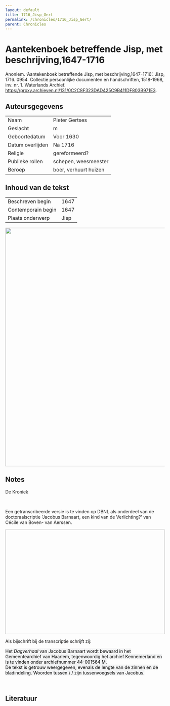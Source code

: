 ```yaml
---
layout: default
title: 1716_Jisp_Gert
permalink: /chronicles/1716_Jisp_Gert/
parent: Chronicles
--- 
```



# Aantekenboek betreffende Jisp, met beschrijving,1647-1716 

Anoniem. ‘Aantekenboek betreffende Jisp, met beschrijving,1647-1716’. Jisp, 1716. 0954  Collectie persoonlijke documenten en handschriften, 1518-1968, inv. nr. 1. Waterlands Archief. https://proxy.archieven.nl/131/0C2C8F323DAD425C9B411DF803B971E3. 

## Auteursgegevens 

| | | 
| --------------- | --------------- | 
| Naam | Pieter Gertses | 
| Geslacht | m | 
 | Geboortedatum | Voor 1630 | 
| Datum overlijden | Na 1716 | 
| Religie | gereformeerd? | 
| Publieke rollen | schepen, weesmeester | 
| Beroep | boer, verhuurt huizen | 

## Inhoud van de tekst 

| | | 
| --------------- | --------------- | 
| Beschreven begin | 1647 | 
| Contemporain begin | 1647 | 
| Plaats onderwerp | Jisp | 

[<img src="..\..\barplots_chronicles\1716_Jisp_Gert.jpg" width="750"/>](..\..\barplots_chronicles\1716_Jisp_Gert.jpg) 

## Notes 

<div data-schema-version="8"><p>De Kroniek</p>
<p>&nbsp;</p>
<p>Een getranscribeerde versie is te vinden op DBNL als onderdeel van de doctoraalscriptie 'Jacobus Barnaart, een kind van de Verlichting?' van Cécile van Boven- van Aerssen.</p>
<p><img alt="" data-attachment-key="XMKBAG3I" width="606" height="329"></p>
<p>Als bijschrift bij de transcriptie schrijft zij:</p>
<p><span style="color: #000000"><span style="background-color: #f3f4f5">Het&nbsp;</span></span><em><span style="color: #000000"><span style="background-color: #f3f4f5">Dagverhaal</span></span></em><span style="color: #000000"><span style="background-color: #f3f4f5">&nbsp;van Jacobus Barnaart wordt bewaard in het Gemeentearchief van Haarlem, tegenwoordig het archief Kennemerland en is te vinden onder archiefnummer 44-001564 M.<br>De tekst is getrouw weergegeven, evenals de lengte van de zinnen en de bladindeling. Woorden tussen \ / zijn tussenvoegsels van Jacobus.</span></span></p>
<p>&nbsp;</p>
</div> 

## Literatuur 

